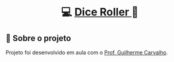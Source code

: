 <h1 align="center">
     💻 <a href="https://github.com/Jnrrr/Dice_Roller"> Dice Roller </a> 📱
</h1>

## 📃 Sobre o projeto

Projeto foi desenvolvido em aula com o <a href="https://github.com/gui536">Prof. Guilherme Carvalho</a>.<br>
